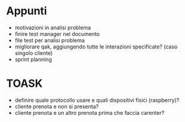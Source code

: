 # Appunti

- motivazioni in analisi problema
- finire test manager nel documento
- file test per analisi problema
- migliorare qak, aggiungendo tutte le interazioni specificate? (caso singolo cliente)
- sprint planning


# TOASK
- definire quale protocollo usare e quali dispositivi fisici (raspberry)?
- cliente prenota e non si presenta?
- cliente prenota e un altro prenota prima che faccia carenter?